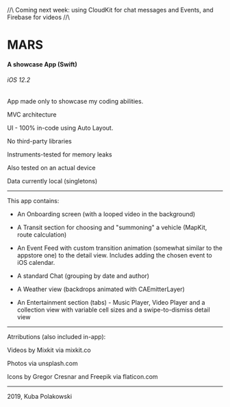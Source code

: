 //\\ Coming next week: using CloudKit for chat messages and Events, and Firebase for videos //\\

# MARS
#### A showcase App (Swift)
###### iOS 12.2


App made only to showcase my coding abilities.


MVC architecture

UI - 100% in-code using Auto Layout.

No third-party libraries

Instruments-tested for memory leaks

Also tested on an actual device



Data currently local (singletons)


________________________________________
This app contains:

- An Onboarding screen (with a looped video in the background)

- A Transit section for choosing and "summoning" a vehicle (MapKit, route calculation)

- An Event Feed with custom transition animation (somewhat similar to the appstore one) to the detail view. 
Includes adding the chosen event to iOS calendar.

- A standard Chat (grouping by date and author)

- A Weather view (backdrops animated with CAEmitterLayer)

- An Entertainment section (tabs) - Music Player, Video Player and a collection view with variable cell sizes and a swipe-to-dismiss detail view



________________________________________

Atrributions (also included in-app):


Videos by Mixkit via mixkit.co

Photos via unsplash.com

Icons by Gregor Cresnar and Freepik via flaticon.com



-------------------------------
2019, Kuba Polakowski
